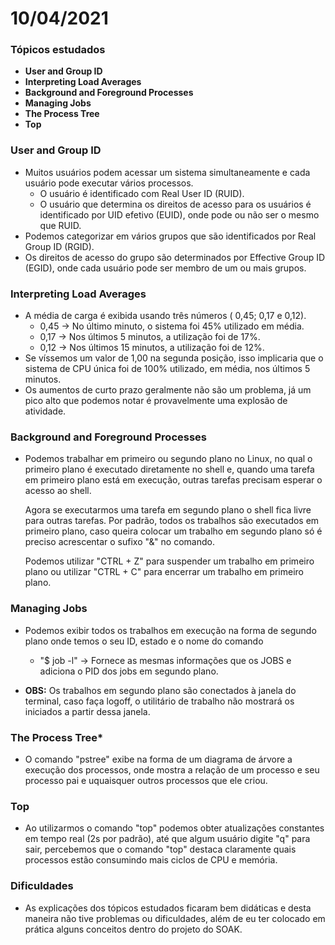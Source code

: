 # 10/04/2021

### Tópicos estudados

* **User and Group ID**
* **Interpreting Load Averages**
* **Background and Foreground Processes**
* **Managing Jobs** 
* **The Process Tree**
* **Top**

### User and Group ID

*  Muitos usuários podem acessar um sistema simultaneamente e cada usuário pode executar vários processos.
    - O usuário é identificado com Real User ID (RUID).
    - O usuário que determina os direitos de acesso para os usuários é identificado por UID efetivo (EUID), onde pode ou não ser o mesmo que RUID.
* Podemos categorizar em vários grupos que são identificados por Real Group ID (RGID).
* Os direitos de acesso do grupo são determinados por Effective Group ID (EGID), onde cada usuário pode ser membro de um ou mais grupos.

### Interpreting Load Averages

* A média de carga é exibida usando três números ( 0,45; 0,17 e 0,12).
    - 0,45 -&gt; No último minuto, o sistema foi 45% utilizado em média.
    - 0,17 -&gt; Nos últimos 5 minutos, a utilização foi de 17%.
    - 0,12 -&gt; Nos últimos 15 minutos, a utilização foi de 12%.
* Se víssemos um valor de 1,00 na segunda posição, isso implicaria que o sistema de CPU única foi de 100% utilizado, em média, nos últimos 5 minutos.
* Os aumentos de curto prazo geralmente não são um problema, já um pico alto que podemos notar é provavelmente uma explosão de atividade. 

### Background and Foreground Processes

* Podemos trabalhar em primeiro ou segundo plano no Linux, no qual o primeiro plano é executado diretamente no shell e, quando uma tarefa em primeiro plano está em execução, outras tarefas precisam esperar o acesso ao shell.</p>
Agora se executarmos uma tarefa em segundo plano o shell fica livre para outras tarefas. Por padrão, todos os trabalhos são executados em primeiro plano, caso queira colocar um trabalho em segundo plano só é preciso acrescentar o sufixo "&" no comando.</p>
Podemos utilizar "CTRL + Z" para suspender um trabalho em primeiro plano ou utilizar "CTRL + C" para encerrar um trabalho em primeiro plano.
  
### Managing Jobs

* Podemos exibir todos os trabalhos em execução na forma de segundo plano onde temos o seu ID, estado e o nome do comando
    - "$ job -l" -&gt; Fornece as mesmas informações que os JOBS e adiciona o PID dos jobs em segundo plano.

* **OBS:** Os trabalhos em segundo plano são conectados à janela do terminal, caso faça logoff, o utilitário de trabalho não mostrará os iniciados a partir dessa janela.

### The Process Tree*

* O comando "pstree" exibe na forma de um diagrama de árvore a execução dos processos, onde mostra a relação de um processo e seu processo pai e uquaisquer outros processos que ele criou.

### Top

* Ao utilizarmos o comando "top" podemos obter atualizações constantes em tempo real (2s por padrão), até que algum usuário digite "q" para sair, percebemos que o comando "top" destaca claramente quais processos estão consumindo mais ciclos de CPU e memória.

### Dificuldades

* As explicações dos tópicos estudados ficaram  bem didáticas e desta maneira não tive problemas ou dificuldades, além de eu ter colocado em prática alguns conceitos dentro do projeto do SOAK.

